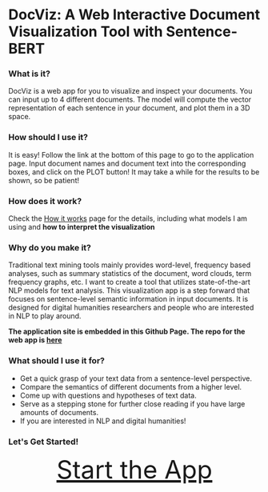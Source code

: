 # DocViz: A Web Interactive Document Visualization Tool with Sentence-BERT


### What is it?

DocViz is a web app for you to visualize and inspect your documents. You can input up to 4 different documents. The model will compute the vector representation of each sentence in your document, and plot them in a 3D space.

### How should I use it?

It is easy! Follow the link at the bottom of this page to go to the application page. Input document names and document text into the corresponding boxes, and click on the PLOT button! It may take a while for the results to be shown, so be patient!

### How does it work?

Check the [How it works](https://furankyyy.github.io/docviz/how_it_works) page for the details, including what models I am using and **how to interpret the visualization**

### Why do you make it?

Traditional text mining tools mainly provides word-level, frequency based analyses, such as summary statistics of the document, word clouds, term frequency graphs, etc. I want to create a tool that utilizes state-of-the-art NLP models for text analysis. This visualization app is a step forward that focuses on sentence-level semantic information in input documents. It is designed for digital humanities researchers and people who are interested in NLP to play around.

**The application site is embedded in this Github Page. The repo for the web app is [here](https://github.com/Furankyyy/Digital-Humanities)**

### What should I use it for?

* Get a quick grasp of your text data from a sentence-level perspective.
* Compare the semantics of different documents from a higher level.
* Come up with questions and hypotheses of text data.
* Serve as a stepping stone for further close reading if you have large amounts of documents.
* If you are interested in NLP and digital humanities!

### Let's Get Started!


<p align="center">
    <a href="https://furankyyy.github.io/docviz/application" style="font-size: 50px">Start the App</a>
</p>


